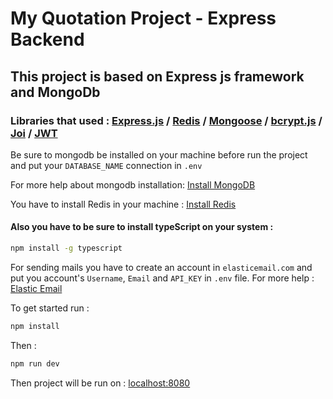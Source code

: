 # My Quotation Project - Express Backend

## This project is based on Express js framework and MongoDb 

### Libraries that used : [Express.js](https://expressjs.com/) / [Redis](https://redis.io/) / [Mongoose](https://mongoosejs.com/) / [bcrypt.js](https://github.com/dcodeIO/bcrypt.js) / [Joi](https://joi.dev/) / [JWT](https://jwt.io/)
 
Be sure to mongodb be installed on your machine before run the project and put your `DATABASE_NAME` connection in `.env`

For more help about mongodb installation: [Install MongoDB](https://www.mongodb.com/docs/manual/installation/)

You have to install Redis in your machine : [Install Redis](https://redis.io/docs/getting-started/installation/)

#### Also you have to be sure to install typeScript on your system :

```bash
npm install -g typescript
```
For sending mails you have to create an account in `elasticemail.com` and put you account's `Username`, `Email` and `API_KEY` in `.env` file. For more help : [Elastic Email](https://elasticemail.com/)



To get started run :

```bash
npm install
```

Then :

```bash
npm run dev
```

Then project will be run on : [localhost:8080](http://localhost:8080/)
